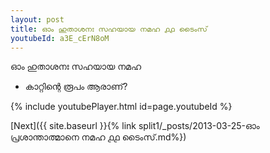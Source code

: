 ```yaml
---
layout: post
title: ഓം ഹുതാശനഃ സഹയായ നമഹ ൧൧ ടൈംസ്
youtubeId: a3E_cErN8oM
---
```

 
 
 ഓം ഹുതാശനഃ സഹയായ നമഹ 
 
 -  കാറ്റിന്റെ രൂപം ആരാണ്? 
 
  
 
  
 
 
 
 
 
 


{% include youtubePlayer.html id=page.youtubeId %}
 
[Next]({{ site.baseurl }}{% link  split1/_posts/2013-03-25-ഓം പ്രശാന്താത്മാനെ നമഹ ൧൧ ടൈംസ്.md%})
 
